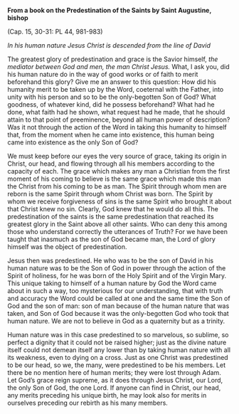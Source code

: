 

**From a book on the Predestination of the Saints by Saint Augustine, bishop**

(Cap. 15, 30-31: PL 44, 981-983)

_In his human nature Jesus Christ is descended from the line of David_

The greatest glory of predestination and grace is the Savior himself, _the mediator between God and men, the man Christ Jesus._ What, I ask you, did his human nature do in the way of good works or of faith to merit beforehand this glory? Give me an answer to this question: How did his humanity merit to be taken up by the Word, coeternal with the Father, into unity with his person and so to be the only-begotten Son of God? What goodness, of whatever kind, did he possess beforehand? What had he done, what faith had he shown, what request had he made, that he should attain to that point of preeminence, beyond all human power of description? Was it not through the action of the Word in taking this humanity to himself that, from the moment when he came into existence, this human being came into existence as the only Son of God?

We must keep before our eyes the very source of grace, taking its origin in Christ, our head, and flowing through all his members according to the capacity of each. The grace which makes any man a Christian from the first moment of his coming to believe is the same grace which made this man the Christ from his coming to be as man. The Spirit through whom men are reborn is the same Spirit through whom Christ was born. The Spirit by whom we receive forgiveness of sins is the same Spirit who brought it about that Christ knew no sin. Clearly, God knew that he would do all this. The predestination of the saints is the same predestination that reached its greatest glory in the Saint above all other saints. Who can deny this among those who understand correctly the utterances of Truth? For we have been taught that inasmuch as the son of God became man, the Lord of glory himself was the object of predestination.

Jesus then was predestined. He who was to be the son of David in his human nature was to be the Son of God in power through the action of the Spirit of holiness, for he was born of the Holy Spirit and of the Virgin Mary. This unique taking to himself of a human nature by God the Word came about in such a way, too mysterious for our understanding, that with truth and accuracy the Word could be called at one and the same time the Son of God and the son of man: son of man because of the human nature that was taken, and Son of God because it was the only-begotten God who took that human nature. We are not to believe in God as a quaternity but as a trinity.

Human nature was in this case predestined to so marvelous, so sublime, so perfect a dignity that it could not be raised higher; just as the divine nature itself could not demean itself any lower than by taking human nature with all its weakness, even to dying on a cross. Just as one Christ was predestined to be our head, so we, the many, were predestined to be his members. Let there be no mention here of human merits; they were lost through Adam. Let God’s grace reign supreme, as it does through Jesus Christ, our Lord, the only Son of God, the one Lord. If anyone can find in Christ, our head, any merits preceding his unique birth, he may look also for merits in ourselves preceding our rebirth as his many members.

